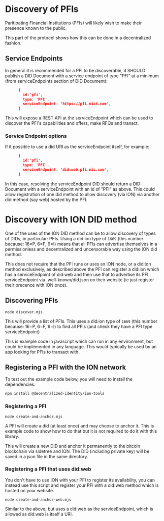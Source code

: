 # Discovery of PFIs

Paritipating Financial Institutions (PFIs) will likely wish to make their presence known to the public.

This part of the protocol shows how this can be done in a decentralized fashion. 

## Service Endpoints

In general it is recommended for a PFI to be discoverable, it SHOULD publish a DID Document with a service endpoint of type "PFI" at a minimum (from serviceEndpoints section of DID Document):

```json
      {
        id:'pfi',
        type: 'PFI',
        serviceEndpoint: 'https://pfi.mic4.com',
      }
```    

This will expose a REST API at the serviceEndpoint which can be used to discover the PFI's capabilities and offers, make RFQs and tranact.

### Service Endpoint options

If it possible to use a did URI as the serviceEndpoint itself, for example:

```json
      {
        id:'pfi',
        type: 'PFI',
        serviceEndpoint: 'did:web:pfi.mic.com',
      }
```   

In this case, resolving the serviceEndpoint DID should return a DID Document with a serviceEndpoint with an id of "PFI" as above. This could allow registration of one did method to allow discovery (via ION) via another did method (say web) hosted by the PFI.

   
# Discovery with ION DID method

One of the uses of the ION DID method can be to allow discovery of types of DIDs, in particular: PFIs.
Using a did:ion type of `1669` (this number because: 16=P, 6=F, 9=I) means that all PFIs can advertise themselves in a permissionless and decentralized and uncensorable way using the ION did method.

This does not require that the PFI runs or uses an ION node, or a did:ion method exclusively, as described above the PFI can register a did:ion which has a serviceEndpoint of did:web and then use that to advertise its PFI serviceEndpoint via .well-known/did.json on their website (ie just register their precence with ION once).


## Discovering PFIs

```node discover.mjs```

This will provide a list of PFIs. This uses a did:ion type of `1669` (this number because: 16=P, 6=F, 9=I) to find all PFIs (and check they have a PFI type serviceEndpoint)

This is example code in javascript which can run in any environment, but could be implemented in any language. This would typically be used by an app looking for PFIs to transact with.



## Registering a PFI with the ION network

To test out the example code below, you will need to install the dependencies:

```bash
npm install @decentralized-identity/ion-tools
```


### Registering a PFI

```node create-and-anchor.mjs```

A PFI will create a did (at least once) and may choose to anchor it. This is example code to show how to do that but it is not required to do it with this library. 

This will create a new DID and anchor it permanently to the bitcoin blockchain via sidetree and ION. The DID (including private key) will be saved in a json file in the same directory.

### Registering a PFI that uses did:web

You don't have to use ION with your PFI to register its availability, you can instead use this script and register your PFI with a did:web method which is hosted on your website.

```node create-and-anchor-web.mjs```

Similar to the above, but uses a did:web as the serviceEndpoint, which is allowed as did:web is itself a URI.


